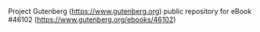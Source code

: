 Project Gutenberg (https://www.gutenberg.org) public repository for eBook #46102 (https://www.gutenberg.org/ebooks/46102)
